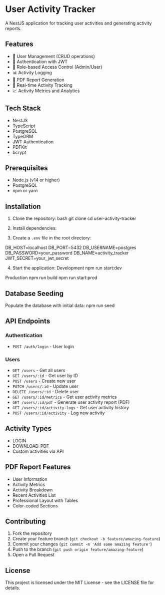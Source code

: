 # User Activity Tracker

A NestJS application for tracking user activities and generating activity reports.

## Features

- 👥 User Management (CRUD operations)
- 🔐 Authentication with JWT
- 👮 Role-based Access Control (Admin/User)
- 📊 Activity Logging
- 📑 PDF Report Generation
- 🔄 Real-time Activity Tracking
- 📈 Activity Metrics and Analytics

## Tech Stack

- NestJS
- TypeScript
- PostgreSQL
- TypeORM
- JWT Authentication
- PDFKit
- bcrypt

## Prerequisites

- Node.js (v14 or higher)
- PostgreSQL
- npm or yarn

## Installation

1. Clone the repository:
bash
git clone <repository-url>
cd user-activity-tracker


2. Install dependencies:


3. Create a `.env` file in the root directory:

DB_HOST=localhost
DB_PORT=5432
DB_USERNAME=postgres
DB_PASSWORD=your_password
DB_NAME=activity_tracker
JWT_SECRET=your_jwt_secret


4. Start the application:
Development
npm run start:dev

Production
npm run build
npm run start:prod


## Database Seeding

Populate the database with initial data:
npm run seed


## API Endpoints

### Authentication
- `POST /auth/login` - User login

### Users
- `GET /users` - Get all users
- `GET /users/:id` - Get user by ID
- `POST /users` - Create new user
- `PATCH /users/:id` - Update user
- `DELETE /users/:id` - Delete user
- `GET /users/:id/metrics` - Get user activity metrics
- `GET /users/:id/pdf` - Generate user activity report (PDF)
- `GET /users/:id/activity-logs` - Get user activity history
- `POST /users/:id/activity` - Log new activity

## Activity Types

- LOGIN
- DOWNLOAD_PDF
- Custom activities via API

## PDF Report Features

- User Information
- Activity Metrics
- Activity Breakdown
- Recent Activities List
- Professional Layout with Tables
- Color-coded Sections

## Contributing

1. Fork the repository
2. Create your feature branch (`git checkout -b feature/amazing-feature`)
3. Commit your changes (`git commit -m 'Add some amazing feature'`)
4. Push to the branch (`git push origin feature/amazing-feature`)
5. Open a Pull Request

## License

This project is licensed under the MIT License - see the LICENSE file for details.